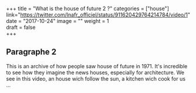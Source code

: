 +++
title = "What is the house of future 2 ?"
categories = ["house"]
link="https://twitter.com/Inafr_officiel/status/911620429764214784/video/1"  
date = "2017-10-24"
image = ""
weight = 1  
draft = false  
+++
  
## Paragraphe 2
    
This is an archive of how people saw house of future in 1971. It's incredible to see how they imagine the news houses, especially for architecture. We see in this video, an house wich follow the sun, a kitchen wich cook for us ...